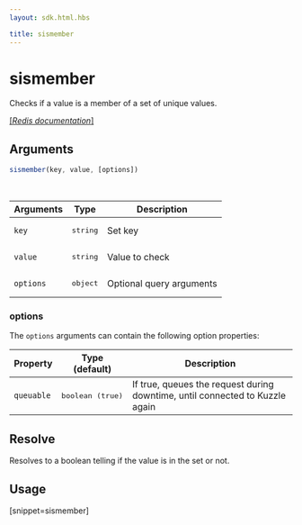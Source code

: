 ```yaml
---
layout: sdk.html.hbs

title: sismember
---
```


# sismember

Checks if a value is a member of a set of unique values.

[[_Redis documentation_]](https://redis.io/commands/sismember)

## Arguments

```js
sismember(key, value, [options])

```

<br/>

| Arguments    | Type    | Description |
|--------------|---------|-------------|
| `key` | <pre>string</pre> | Set key |
| `value` | <pre>string</pre> | Value to check |
| ``options`` | <pre>object</pre> | Optional query arguments |

### options

The `options` arguments can contain the following option properties:

| Property   | Type (default)   | Description                       |
| ---------- | ------- | --------------------------------- |
| `queuable` | <pre>boolean (true)</pre> | If true, queues the request during downtime, until connected to Kuzzle again |

## Resolve

Resolves to a boolean telling if the value is in the set or not.

## Usage

[snippet=sismember]
